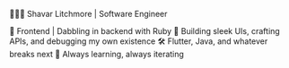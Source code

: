 👨🏾‍💻 Shavar Litchmore | Software Engineer

🎨 Frontend | Dabbling in backend with Ruby 
📱 Building sleek UIs, crafting APIs, and debugging my own existence
🛠️ Flutter, Java, and whatever breaks next
🚀 Always learning, always iterating


